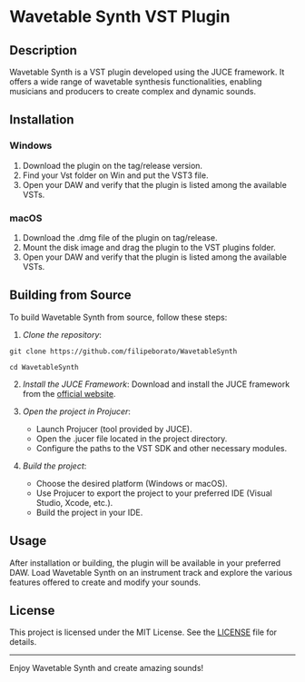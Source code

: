 # Wavetable Synth VST Plugin

## Description

Wavetable Synth is a VST plugin developed using the JUCE framework. It offers a wide range of wavetable synthesis functionalities, enabling musicians and producers to create complex and dynamic sounds. 

## Installation

### Windows

1. Download the plugin on the tag/release version.
2. Find your Vst folder on Win and put the VST3 file.
3. Open your DAW and verify that the plugin is listed among the available VSTs.

### macOS

1. Download the .dmg file of the plugin on tag/release.
2. Mount the disk image and drag the plugin to the VST plugins folder.
3. Open your DAW and verify that the plugin is listed among the available VSTs.

## Building from Source

To build Wavetable Synth from source, follow these steps:

1. *Clone the repository*:

``` 
git clone https://github.com/filipeborato/WavetableSynth
```

```
cd WavetableSynth
```    

2. *Install the JUCE Framework*:
    Download and install the JUCE framework from the [official website](https://juce.com/).

3. *Open the project in Projucer*:
    - Launch Projucer (tool provided by JUCE).
    - Open the .jucer file located in the project directory.
    - Configure the paths to the VST SDK and other necessary modules.

4. *Build the project*:
    - Choose the desired platform (Windows or macOS).
    - Use Projucer to export the project to your preferred IDE (Visual Studio, Xcode, etc.).
    - Build the project in your IDE.

## Usage

After installation or building, the plugin will be available in your preferred DAW. Load Wavetable Synth on an instrument track and explore the various features offered to create and modify your sounds.

## License

This project is licensed under the MIT License. See the [LICENSE](LICENSE) file for details.

---

Enjoy Wavetable Synth and create amazing sounds!
